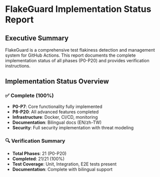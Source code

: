 # FlakeGuard Implementation Status Report

## Executive Summary

FlakeGuard is a comprehensive test flakiness detection and management system for GitHub Actions. This report documents the complete implementation status of all phases (P0-P20) and provides verification instructions.

## Implementation Status Overview

### ✅ Complete (100%)
- **P0-P7**: Core functionality fully implemented
- **P8-P20**: All advanced features completed
- **Infrastructure**: Docker, CI/CD, monitoring
- **Documentation**: Bilingual docs (EN/zh-TW)
- **Security**: Full security implementation with threat modeling

### 🔍 Verification Summary
- **Total Phases**: 21 (P0-P20)
- **Completed**: 21/21 (100%)
- **Test Coverage**: Unit, Integration, E2E tests present
- **Documentation**: Complete with bilingual support
